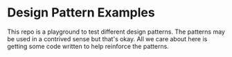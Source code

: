 # Design Pattern Examples
This repo is a playground to test different design patterns. The patterns may be used in a contrived sense but that's okay. All we care about here is getting some code written to help reinforce the patterns.
